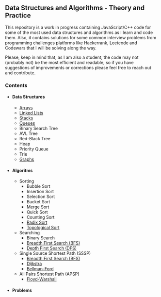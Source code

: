 ## Data Structures and Algorithms - Theory and Practice

This repository is a work in progress containing JavaScript/C++ code for some of the most used data structures and algorithms as I learn and code them. Also, it contains solutions for some common interview problems from programming challenges platforms like Hackerrank, Leetcode and Codewars that I will be solving along the way.

Please, keep in mind that, as I am also a student, the code may not (probably not) be the most efficient and readable, so if you have suggestions of improvements or corrections please feel free to reach out and contribute.

### Contents

- #### Data Structures
  - [Arrays](DataStructures/Array/README.md)
  - [Linked Lists](DataStructures/Linked%20List/README.md)
  - [Stacks](DataStructures/Stack/README.md)
  - [Queues](DataStructures/Queue/README.md)
  - Binary Search Tree
  - AVL Tree
  - Red-Black Tree
  - Heap
  - Priority Queue
  - Trie
  - [Graphs](DataStructures/Graphs/README.md)
- #### Algoritms
  - Sorting
    - Bubble Sort
    - Insertion Sort
    - Selection Sort
    - Bucket Sort
    - Merge Sort
    - Quick Sort
    - Counting Sort
    - [Radix Sort](Algorithms/Sorting/Radix%20Sort/README.md)
    - [Topological Sort](Algorithms/Sorting/Topological%20Sort/README.md)
  - Searching
    - Binary Search
    - [Breadth First Search (BFS)](Algorithms/Searching/Breadth%20First%20Search/README.md)
    - [Depth First Search (DFS)](Algorithms/Searching/Depth%20First%20Search/README.md)
  - Single Source Shortest Path (SSSP)
    - [Breadth First Search (BFS)](Algorithms/Shortest%20Path/Breadth%20First%20Search/README.md)
    - [Dijkstra](Algorithms/Shortest%20Path/Dijkstra/README.md)
    - [Bellman-Ford](Algorithms/Shortest%20Path/Bellman%20Ford/README.md)
  - All Pairs Shortest Path (APSP)
    - [Floyd-Warshall](Algorithms/Shortest%20Path/Floyd-Warshall/README.md)
- #### Problems
